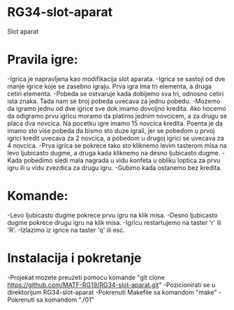 # RG34-slot-aparat
Slot aparat

# Pravila igre:
-Igrica je napravljena kao modifikacija slot aparata.
-Igrica se sastoji od dve manje igrice koje se zasebno igraju. Prva igra
ima tri elementa, a druga cetiri elementa.
-Pobeda se ostvaruje kada dobijemo sva tri, odnosno cetiri ista znaka.
Tada nam se broj pobeda uvecava za jednu pobedu.
-Mozemo da igramo jednu od dve igrice sve dok imamo dovoljno kredita. Ako
hocemo da odigramo prvu igricu moramo da platimo jednim novcicem, a za
drugu se placa dva novcica. Na pocetku igre imamo 15 novcica kredita.
Poenta je da imamo sto vise pobeda da bismo sto duze igrali, jer se
pobedom u prvoj igrici kredit uvecava za 2 novcica, a pobedom u drugoj
igrici se uvecava za 4 novcica.
-Prva igrica se pokrece tako sto kliknemo levim tasterom misa na levo
ljubicasto dugme, a druga kada kliknemo na desno ljubicasto dugme.
-Kada pobedimo sledi mala nagrada u vidu konfeta u obliku loptica za prvu
igru ili u vidu zvezdica za drugu igru.
-Gubimo kada ostanemo bez kredita.

# Komande:
-Levo ljubicasto dugme pokrece prvu igru na klik misa.
-Desno ljubicasto dugme pokrece drugu igru na klik misa.
-Igricu restartujemo na taster 'r' ili 'R'.
-Izlazimo iz igrice na taster 'q' ili esc.

# Instalacija i pokretanje
-Projekat mozete preuzeti pomocu komande "git clone https://github.com/MATF-RG19/RG34-slot-aparat.git"
-Pozicionirati se u direktorijum RG34-slot-aparat
-Pokrenuti Makefile sa komandom "make"
-Pokrenuti sa komandom "./01"
